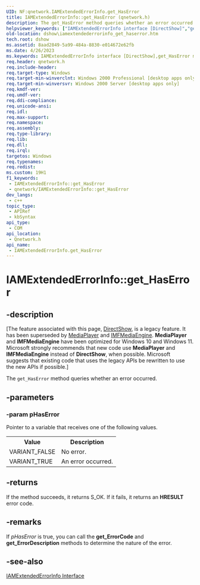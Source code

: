 ```yaml
---
UID: NF:qnetwork.IAMExtendedErrorInfo.get_HasError
title: IAMExtendedErrorInfo::get_HasError (qnetwork.h)
description: The get_HasError method queries whether an error occurred.
helpviewer_keywords: ["IAMExtendedErrorInfo interface [DirectShow]","get_HasError method","IAMExtendedErrorInfo.get_HasError","IAMExtendedErrorInfo::get_HasError","IAMExtendedErrorInfoget_HasError","dshow.iamextendederrorinfo_get_haserror","get_HasError","get_HasError method [DirectShow]","get_HasError method [DirectShow]","IAMExtendedErrorInfo interface","qnetwork/IAMExtendedErrorInfo::get_HasError"]
old-location: dshow\iamextendederrorinfo_get_haserror.htm
tech.root: dshow
ms.assetid: 8aad2849-5a99-484a-8830-e014672e62fb
ms.date: 4/26/2023
ms.keywords: IAMExtendedErrorInfo interface [DirectShow],get_HasError method, IAMExtendedErrorInfo.get_HasError, IAMExtendedErrorInfo::get_HasError, IAMExtendedErrorInfoget_HasError, dshow.iamextendederrorinfo_get_haserror, get_HasError, get_HasError method [DirectShow], get_HasError method [DirectShow],IAMExtendedErrorInfo interface, qnetwork/IAMExtendedErrorInfo::get_HasError
req.header: qnetwork.h
req.include-header: 
req.target-type: Windows
req.target-min-winverclnt: Windows 2000 Professional [desktop apps only]
req.target-min-winversvr: Windows 2000 Server [desktop apps only]
req.kmdf-ver: 
req.umdf-ver: 
req.ddi-compliance: 
req.unicode-ansi: 
req.idl: 
req.max-support: 
req.namespace: 
req.assembly: 
req.type-library: 
req.lib: 
req.dll: 
req.irql: 
targetos: Windows
req.typenames: 
req.redist: 
ms.custom: 19H1
f1_keywords:
 - IAMExtendedErrorInfo::get_HasError
 - qnetwork/IAMExtendedErrorInfo::get_HasError
dev_langs:
 - c++
topic_type:
 - APIRef
 - kbSyntax
api_type:
 - COM
api_location:
 - Qnetwork.h
api_name:
 - IAMExtendedErrorInfo.get_HasError
---
```


# IAMExtendedErrorInfo::get_HasError


## -description

\[The feature associated with this page, [DirectShow](/windows/win32/directshow/directshow), is a legacy feature. It has been superseded by [MediaPlayer](/uwp/api/Windows.Media.Playback.MediaPlayer) and [IMFMediaEngine](/windows/win32/api/mfmediaengine/nn-mfmediaengine-imfmediaengine). **MediaPlayer** and **IMFMediaEngine** have been optimized for Windows 10 and Windows 11. Microsoft strongly recommends that new code use **MediaPlayer** and **IMFMediaEngine** instead of **DirectShow**, when possible. Microsoft suggests that existing code that uses the legacy APIs be rewritten to use the new APIs if possible.\]

The <code>get_HasError</code> method queries whether an error occurred.

## -parameters

### -param pHasError

Pointer to a variable that receives one of the following values.

<table>
<tr>
<th>Value
                </th>
<th>Description
                </th>
</tr>
<tr>
<td>VARIANT_FALSE</td>
<td>No error.</td>
</tr>
<tr>
<td>VARIANT_TRUE</td>
<td>An error occurred.</td>
</tr>
</table>

## -returns

If the method succeeds, it returns S_OK. If it fails, it returns an <b>HRESULT</b> error code.

## -remarks

If <i>pHasError</i> is true, you can call the <b>get_ErrorCode</b> and <b>get_ErrorDescription</b> methods to determine the nature of the error.

## -see-also

<a href="/windows/desktop/api/qnetwork/nn-qnetwork-iamextendederrorinfo">IAMExtendedErrorInfo Interface</a>
